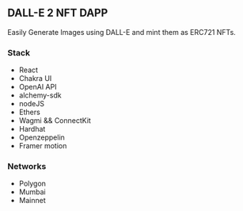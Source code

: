 ## DALL-E 2 NFT DAPP

Easily Generate Images using DALL-E and mint them as ERC721 NFTs.

### Stack

- React
- Chakra UI
- OpenAI API
- alchemy-sdk
- nodeJS
- Ethers
- Wagmi && ConnectKit
- Hardhat
- Openzeppelin
- Framer motion

### Networks

- Polygon
- Mumbai
- Mainnet
